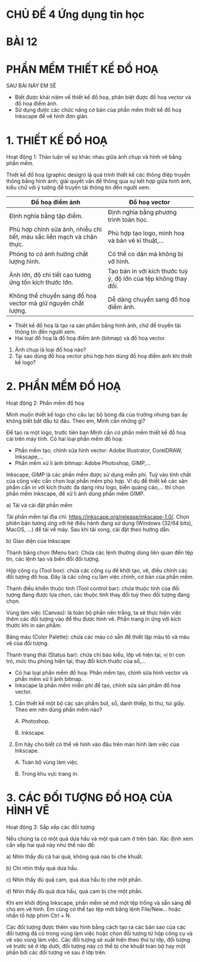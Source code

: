 
# CHỦ ĐỀ 4 Ứng dụng tin học

# BÀI 12
# PHẦN MỀM THIẾT KẾ ĐỒ HOẠ

SAU BÀI NÀY EM SẼ
* Biết được khái niệm về thiết kế đồ hoạ, phân biệt được đồ hoạ vector và đồ hoạ điểm ảnh.
* Sử dụng được các chức năng cơ bản của phần mềm thiết kế đồ hoạ Inkscape để vẽ hình đơn giản.

# 1. THIẾT KẾ ĐỒ HOẠ
Hoạt động 1:
Thảo luận về sự khác nhau giữa ảnh chụp và hình vẽ bằng phần mềm.

Thiết kế đồ hoạ (graphic design) là quá trình thiết kế các thông điệp truyền thông bằng hình ảnh; giải quyết vấn đề thông qua sự kết hợp giữa hình ảnh, kiểu chữ với ý tưởng để truyền tải thông tin đến người xem.

| Đồ hoạ điểm ảnh                           | Đồ hoạ vector                              |
|-------------------------------------------|--------------------------------------------|
| Định nghĩa bằng tập điểm.                 | Định nghĩa bằng phương trình toán học.    |
| Phù hợp chỉnh sửa ảnh, nhiễu chi tiết, màu sắc liền mạch và chân thực. | Phù hợp tạo logo, minh hoạ và bản vẽ kĩ thuật,... |
| Phóng to có ảnh hưởng chất lượng hình.    | Có thể co dãn mà không bị vỡ hình.        |
| Ảnh lớn, độ chi tiết cao tương ứng tốn kích thước lớn. | Tạo bản in với kích thước tuỳ ý, độ lớn của tệp không thay đổi. |
| Không thể chuyển sang đồ hoạ vector mà giữ nguyên chất lượng. | Dễ dàng chuyển sang đồ hoạ điểm ảnh.      |

* Thiết kế đồ hoạ là tạo ra sản phẩm bằng hình ảnh, chữ để truyền tải thông tin đến người xem.
* Hai loại đồ hoạ là đồ hoạ điểm ảnh (bitmap) và đồ hoạ vector.

1. Ảnh chụp là loại đồ hoạ nào?
2. Tại sao dùng đồ hoạ vector phù hợp hơn dùng đồ hoạ điểm ảnh khi thiết kế logo?

# 2. PHẦN MỀM ĐỒ HOẠ
Hoạt động 2: Phần mềm đồ hoạ

Minh muốn thiết kế logo cho câu lạc bộ bóng đá của trường nhưng bạn ấy không biết bắt đầu từ đâu. Theo em, Minh cần những gì?

Để tạo ra một logo, trước tiên bạn Minh cần có phần mềm thiết kế đồ hoạ cài trên máy tính. Có hai loại phần mềm đồ hoạ:
- Phần mềm tạo, chỉnh sửa hình vector: Adobe Illustrator, CorelDRAW, Inkscape,...
- Phần mềm xử lí ảnh bitmap: Adobe Photoshop, GIMP,...

Inkscape, GIMP là các phần mềm được sử dụng miễn phí. Tuỳ vào tính chất của công việc cần chọn loại phần mềm phù hợp. Ví dụ để thiết kế các sản phẩm cần in với kích thước đa dạng như logo, biển quảng cáo,... thì chọn phần mềm Inkscape, để xử lí ảnh dùng phần mềm GIMP.

a) Tải và cài đặt phần mềm

Tải phần mềm tại địa chỉ: https://inkscape.org/release/inkscape-1.0/. Chọn phiên bản tương ứng với hệ điều hành đang sử dụng (Windows (32/64 bits), MacOS, ...) để tải về máy. Sau khi tải xong, cài đặt theo hướng dẫn.

b) Giao diện của Inkscape

Thanh bảng chọn (Menu bar): Chứa các lệnh thường dùng liên quan đến tệp tin, các lệnh tạo và biến đổi đối tượng.

Hộp công cụ (Tool box): chứa các công cụ để khởi tạo, vẽ, điều chỉnh các đối tượng đồ hoạ. Đây là các công cụ làm việc chính, cơ bản của phần mềm.

Thanh điều khiển thuộc tính (Tool control bar): chứa thuộc tính của đối tượng đang được lựa chọn, các thuộc tính thay đổi tuỳ theo đối tượng đang chọn.

Vùng làm việc (Canvas): là toàn bộ phần nền trắng, ta sẽ thực hiện việc thêm các đối tượng vào để thu được hình vẽ. Phần trang in ứng với kích thước khi in sản phẩm.

Bảng màu (Color Palette): chứa các màu có sẵn để thiết lập màu tô và màu vẽ của đối tượng.

Thanh trạng thái (Status bar): chứa chỉ báo kiểu, lớp vẽ hiện tại, vị trí con trỏ, mức thu phóng hiện tại, thay đổi kích thước của sổ,...

* Có hai loại phần mềm đồ hoạ: Phần mềm tạo, chỉnh sửa hình vector và phần mềm xử lí ảnh bitmap.
* Inkscape là phần mềm miễn phí để tạo, chỉnh sửa sản phẩm đồ hoạ vector.

1. Cần thiết kế một bộ các sản phẩm bút, sổ, danh thiếp, bì thư, túi giấy. Theo em nên dùng phần mềm nào?

   A. Photoshop.

   B. Inkscape.

2. Em hãy cho biết có thể vẽ hình vào đâu trên màn hình làm việc của Inkscape.

   A. Toàn bộ vùng làm việc.

   B. Trong khu vực trang in.

# 3. CÁC ĐỐI TƯỢNG ĐỒ HOẠ CỦA HÌNH VẼ
Hoạt động 3: Sắp xếp các đối tượng

Nếu chúng ta có một quả dưa hấu và một quả cam ở trên bàn. Xác định xem cần xếp hai quả này như thế nào để:

a) Nhìn thấy đủ cả hai quả, không quả nào bị che khuất.

b) Chỉ nhìn thấy quả dưa hấu.

c) Nhìn thấy đủ quả cam, quả dưa hấu bị che một phần.

d) Nhìn thấy đủ quả dưa hấu, quả cam bị che một phần.

Khi em khởi động Inkscape, phần mềm sẽ mở một tệp trống và sẵn sàng để cho em vẽ hình. Em cũng có thể tạo tệp mới bằng lệnh File/New... hoặc nhấn tổ hợp phím Ctrl + N.

Các đối tượng được thêm vào hình bằng cách tạo ra các bản sao của các đối tượng đã có trong vùng làm việc hoặc chọn đối tượng từ hộp công cụ và vẽ vào vùng làm việc. Các đối tượng sẽ xuất hiện theo thứ tự lớp, đối tượng vẽ trước sẽ ở lớp dưới, đối tượng này có thể bị che khuất toàn bộ hay một phần bởi các đối tượng vẽ sau ở lớp trên.

